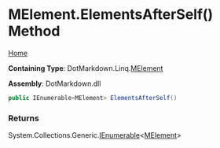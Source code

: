 <a name="_top"></a>

# MElement\.ElementsAfterSelf\(\) Method

[Home](../../../../README.md#_top)

**Containing Type**: DotMarkdown\.Linq\.[MElement](../README.md#_top)

**Assembly**: DotMarkdown\.dll

```csharp
public IEnumerable<MElement> ElementsAfterSelf()
```

### Returns

System\.Collections\.Generic\.[IEnumerable](https://docs.microsoft.com/en-us/dotnet/api/system.collections.generic.ienumerable-1)\<[MElement](../README.md#_top)>

